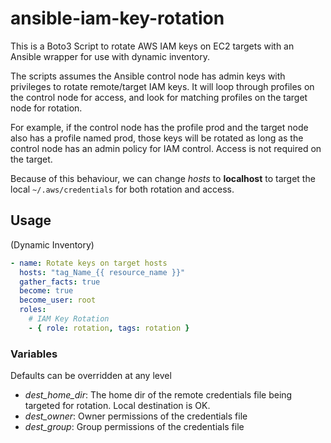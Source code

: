 # ansible-iam-key-rotation

This is a Boto3 Script to rotate AWS IAM keys on EC2 targets with an Ansible wrapper for use with dynamic inventory.

The scripts assumes the Ansible control node has admin keys with privileges to rotate remote/target IAM keys.  It will loop through profiles on the control node for access, and look for matching profiles on the target node for rotation.

For example,  if the control node has the profile prod and the target node also has a profile named prod, those keys will be rotated as long as the control node has an admin policy for  IAM control.  Access is not required on the target.

Because of this behaviour, we can change *hosts* to **localhost** to target the local `~/.aws/credentials` for both rotation and access.

Usage
----------------
(Dynamic Inventory)
```yml
- name: Rotate keys on target hosts
  hosts: "tag_Name_{{ resource_name }}"
  gather_facts: true
  become: true
  become_user: root
  roles:
    # IAM Key Rotation
    - { role: rotation, tags: rotation }
```

### Variables
Defaults can be overridden at any level
- *dest_home_dir*: The home dir of the remote credentials file being targeted for rotation.  Local destination is OK.
- *dest_owner*: Owner permissions of the credentials file
- *dest_group*: Group permissions of the credentials file

